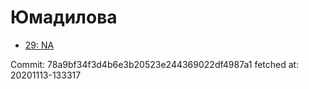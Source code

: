 # Юмадилова
- [29: NA](29.md)

Commit: 78a9bf34f3d4b6e3b20523e244369022df4987a1
 fetched at: 20201113-133317
